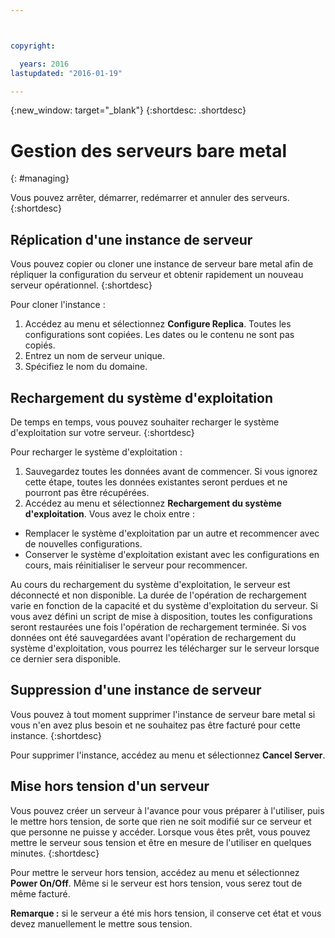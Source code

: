 ```yaml
---



copyright:

  years: 2016
lastupdated: "2016-01-19"

---
```


{:new_window: target="_blank"}
{:shortdesc: .shortdesc}

# Gestion des serveurs bare metal
{: #managing}


Vous pouvez arrêter, démarrer, redémarrer et annuler des serveurs.
{:shortdesc}

## Réplication d'une instance de serveur
Vous pouvez copier ou cloner une instance de serveur bare metal afin de répliquer la configuration du serveur et obtenir rapidement un nouveau serveur opérationnel.
{:shortdesc}

Pour cloner l'instance :
 1. Accédez au menu et sélectionnez **Configure Replica**. Toutes les configurations sont copiées. Les dates ou le contenu ne sont pas copiés. 
 2. Entrez un nom de serveur unique. 
 3. Spécifiez le nom du domaine.

## Rechargement du système d'exploitation
De temps en temps, vous pouvez souhaiter recharger le système d'exploitation sur votre serveur.
{:shortdesc}

Pour recharger le système d'exploitation :
 1. Sauvegardez toutes les données avant de commencer. Si vous ignorez cette étape, toutes les données existantes seront perdues et ne pourront pas être récupérées. 
 2. Accédez au menu et sélectionnez **Rechargement du système d'exploitation**. Vous avez le choix entre :
  * Remplacer le système d'exploitation par un autre et recommencer avec de nouvelles configurations.
  * Conserver le système d'exploitation existant avec les configurations en cours, mais réinitialiser le serveur pour recommencer. 

Au cours du rechargement du système d'exploitation, le serveur est déconnecté et non disponible. La durée de l'opération de rechargement varie en fonction de la capacité et du système d'exploitation du serveur. Si vous avez défini un script de mise à disposition, toutes les configurations seront restaurées une fois l'opération de rechargement terminée. Si vos données ont été sauvegardées avant l'opération de rechargement du système d'exploitation, vous pourrez les télécharger sur le serveur lorsque ce dernier sera disponible. 

## Suppression d'une instance de serveur
Vous pouvez à tout moment supprimer l'instance de serveur bare metal si vous n'en avez plus besoin et ne souhaitez pas être facturé pour cette instance.
{:shortdesc}

Pour supprimer l'instance, accédez au menu et sélectionnez **Cancel Server**.

## Mise hors tension d'un serveur
Vous pouvez créer un serveur à l'avance pour vous préparer à l'utiliser, puis le mettre hors tension, de sorte que rien ne soit modifié sur ce serveur et que personne ne puisse y accéder. Lorsque vous êtes prêt, vous pouvez mettre le serveur sous tension et être en mesure de l'utiliser en quelques minutes.
{:shortdesc}

Pour mettre le serveur hors tension, accédez au menu et sélectionnez **Power On/Off**. Même si le serveur est hors tension, vous serez tout de même facturé. 

**Remarque :** si le serveur a été mis hors tension, il conserve cet état et vous devez manuellement le mettre sous tension. 
